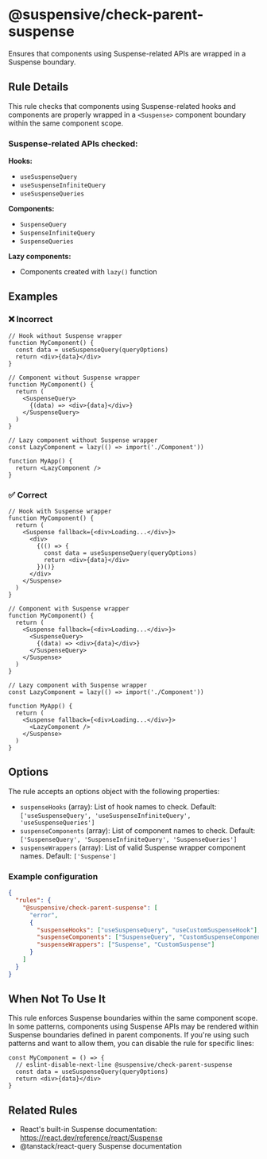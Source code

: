 # @suspensive/check-parent-suspense

Ensures that components using Suspense-related APIs are wrapped in a Suspense boundary.

## Rule Details

This rule checks that components using Suspense-related hooks and components are properly wrapped in a `<Suspense>` component boundary within the same component scope.

### Suspense-related APIs checked:

**Hooks:**
- `useSuspenseQuery` 
- `useSuspenseInfiniteQuery`
- `useSuspenseQueries`

**Components:**
- `SuspenseQuery`
- `SuspenseInfiniteQuery` 
- `SuspenseQueries`

**Lazy components:**
- Components created with `lazy()` function

## Examples

### ❌ Incorrect

```tsx
// Hook without Suspense wrapper
function MyComponent() {
  const data = useSuspenseQuery(queryOptions)
  return <div>{data}</div>
}

// Component without Suspense wrapper  
function MyComponent() {
  return (
    <SuspenseQuery>
      {(data) => <div>{data}</div>}
    </SuspenseQuery>
  )
}

// Lazy component without Suspense wrapper
const LazyComponent = lazy(() => import('./Component'))

function MyApp() {
  return <LazyComponent />
}
```

### ✅ Correct

```tsx
// Hook with Suspense wrapper
function MyComponent() {
  return (
    <Suspense fallback={<div>Loading...</div>}>
      <div>
        {(() => {
          const data = useSuspenseQuery(queryOptions)
          return <div>{data}</div>
        })()}
      </div>
    </Suspense>
  )
}

// Component with Suspense wrapper
function MyComponent() {
  return (
    <Suspense fallback={<div>Loading...</div>}>
      <SuspenseQuery>
        {(data) => <div>{data}</div>}
      </SuspenseQuery>
    </Suspense>
  )
}

// Lazy component with Suspense wrapper
const LazyComponent = lazy(() => import('./Component'))

function MyApp() {
  return (
    <Suspense fallback={<div>Loading...</div>}>
      <LazyComponent />
    </Suspense>
  )
}
```

## Options

The rule accepts an options object with the following properties:

- `suspenseHooks` (array): List of hook names to check. Default: `['useSuspenseQuery', 'useSuspenseInfiniteQuery', 'useSuspenseQueries']`
- `suspenseComponents` (array): List of component names to check. Default: `['SuspenseQuery', 'SuspenseInfiniteQuery', 'SuspenseQueries']`  
- `suspenseWrappers` (array): List of valid Suspense wrapper component names. Default: `['Suspense']`

### Example configuration

```json
{
  "rules": {
    "@suspensive/check-parent-suspense": [
      "error",
      {
        "suspenseHooks": ["useSuspenseQuery", "useCustomSuspenseHook"],
        "suspenseComponents": ["SuspenseQuery", "CustomSuspenseComponent"],
        "suspenseWrappers": ["Suspense", "CustomSuspense"]
      }
    ]
  }
}
```

## When Not To Use It

This rule enforces Suspense boundaries within the same component scope. In some patterns, components using Suspense APIs may be rendered within Suspense boundaries defined in parent components. If you're using such patterns and want to allow them, you can disable the rule for specific lines:

```tsx
const MyComponent = () => {
  // eslint-disable-next-line @suspensive/check-parent-suspense
  const data = useSuspenseQuery(queryOptions)
  return <div>{data}</div>
}
```

## Related Rules

- React's built-in Suspense documentation: https://react.dev/reference/react/Suspense
- @tanstack/react-query Suspense documentation